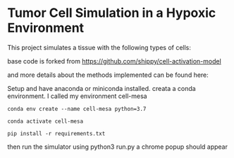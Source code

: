 # Tumor Cell Simulation in a Hypoxic Environment
This project simulates a tissue with the following types of cells:

base code is forked from 
https://github.com/shippy/cell-activation-model

and more details about the methods implemented can be found here:


Setup and have anaconda or miniconda installed. 
creata a conda environment. I called my environment cell-mesa

```
conda env create --name cell-mesa python=3.7

conda activate cell-mesa

pip install -r requirements.txt
```

then run the simulator using python3 run.py
a chrome popup should appear
